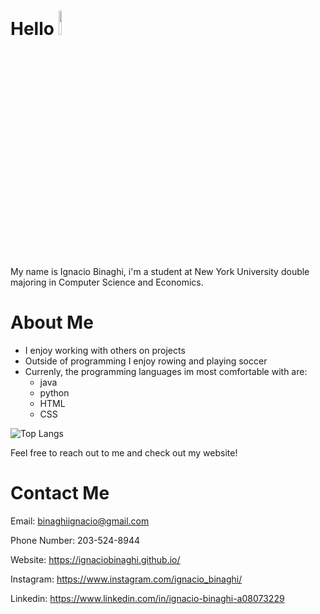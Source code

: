 # Hello <img src="https://raw.githubusercontent.com/MartinHeinz/MartinHeinz/master/wave.gif" height="10%">
My name is Ignacio Binaghi, i'm a student at New York University double majoring in Computer Science and Economics.

# About Me

- I enjoy working with others on projects
- Outside of programming I enjoy rowing and playing soccer
- Currenly, the programming languages im most comfortable with are:
  - java
  - python
  - HTML
  - CSS
  
![Top Langs](https://github-readme-stats.vercel.app/api/top-langs/?username=IgnacioBinaghi&layout=compact&theme=nord)


Feel free to reach out to me and check out my website! 


# Contact Me
Email: binaghiignacio@gmail.com

Phone Number: 203-524-8944

Website: https://ignaciobinaghi.github.io/

Instagram: https://www.instagram.com/ignacio_binaghi/

Linkedin: https://www.linkedin.com/in/ignacio-binaghi-a08073229

